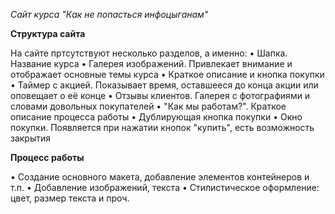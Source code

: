 _Сайт курса "Как не попасться инфоцыганам"_


__Структура сайта__

На сайте пртсутствуют несколько разделов, а именно:
• Шапка. Название курса
• Галерея изображений. Привлекает внимание и отображает основные темы курса
• Краткое описание и кнопка покупки
• Таймер с акцией. Показывает время, оставшееся до конца акции или оповещает о её конце
• Отзывы клиентов. Галерея с фотографиями и словами довольных покупателей
• "Как мы работам?". Краткое описание процесса работы
• Дублирующая кнопка покупки
• Окно покупки. Появляется при нажатии кнопок "купить", есть возможность закрытия

__Процесс работы__

• Создание основного макета, добавление элементов контейнеров и т.п.
• Добавление изображений, текста
• Стилистическое оформление: цвет, размер текста и проч.
